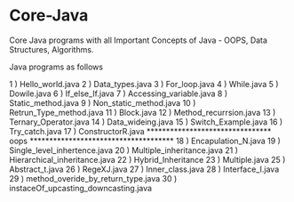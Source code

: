 # Core-Java
Core Java programs with all Important Concepts of Java - OOPS, Data Structures, Algorithms.

Java programs as follows 

1 ) Hello_world.java
2 ) Data_types.java
3 ) For_loop.java
4 ) While.java
5 ) Dowile.java
6 ) If_else_If.java
7 ) Accessing_variable.java
8 ) Static_method.java
9 ) Non_static_method.java
10 ) Retrun_Type_method.java
11 ) Block.java
12 ) Method_recurrsion.java
13 ) Ternary_Operator.java
14 ) Data_wideing.java
15 ) Switch_Example.java
16 ) Try_catch.java
17 ) ConstructorR.java
********************************  oops  *************************************
18 ) Encapulation_N.java
19 ) Single_level_inhertence.java
20 ) Multiple_inheritance.java
21 ) Hierarchical_inheritance.java
22 ) Hybrid_Inheritance
23 ) Multiple.java
25 ) Abstract_t.java
26 ) RegeXJ.java
27 ) Inner_class.java
28 ) Interface_I.java
29 ) method_overide_by_return_type.java
30 ) instaceOf_upcasting_downcasting.java







